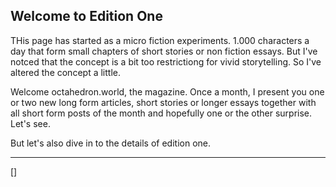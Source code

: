 ## Welcome to Edition One

THis page has started as a micro fiction experiments. 1.000 characters a day
that form small chapters of short stories or non fiction essays. But I've notced
that the concept is a bit too restrictiong for vivid storytelling. So I've
altered the concept a little.

Welcome octahedron.world, the magazine. Once a month, I present you one or two
new long form articles, short stories or longer essays together with all short
form posts of the month and hopefully one or the other surprise. Let's see.

But let's also dive in to the details of edition one.

---

[]
